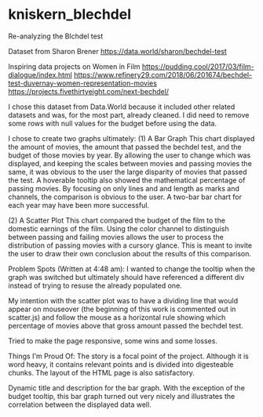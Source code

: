 # kniskern_blechdel
Re-analyzing the Blchdel test

Dataset from Sharon Brener
https://data.world/sharon/bechdel-test


Inspiring data projects on Women in Film
https://pudding.cool/2017/03/film-dialogue/index.html
https://www.refinery29.com/2018/06/201674/bechdel-test-duvernay-women-representation-movies
https://projects.fivethirtyeight.com/next-bechdel/


I chose this dataset from Data.World because it included other related datasets and was, for the most part, already cleaned. I did need to remove some rows with null values for the budget before using the data.

I chose to create two graphs ultimately:
(1) A Bar Graph
This chart displayed the amount of movies, the amount that passed the bechdel test, and the budget of those movies by year. By allowing the user to change which was displayed, and keeping the scales between movies and passing movies the same, it was obvious to the user the large disparity of movies that passed the test. A hoverable tooltip also showed the mathematical percentage of passing movies. By focusing on only lines and and length as marks and channels, the comparison is obvious to the user. A two-bar bar chart for each year may have been more successful.

(2) A Scatter Plot
This chart compared the budget of the film to the domestic earnings of the film. Using the color channel to distinguish between passing and failing movies allows the user to process the distribution of passing movies with a cursory glance. This is meant to invite the user to draw their own conclusion about the results of this comparison.

Problem Spots (Written at 4:48 am):
I wanted to change the tooltip when the graph was switched but ultimately should have referenced a different div instead of trying to resuse the already populated one.

My intention with the scatter plot was to have a dividing line that would appear on mouseover (the beginning of this work is commented out in scatter.js) and follow the mouse as a horizontal rule showing which percentage of movies above that gross amount passed the bechdel test.

Tried to make the page responsive, some wins and some losses.

Things I'm Proud Of:
The story is a focal point of the project. Although it is word heavy, it contains relevant points and is divided into digesteable chunks. The layout of the HTML page is also satisfactory.

Dynamic title and description for the bar graph. With the exception of the budget tooltip, this bar graph turned out very nicely and illustrates the correlation between the displayed data well. 